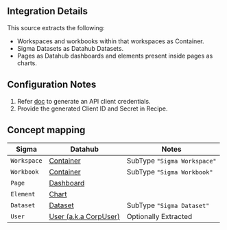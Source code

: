 ## Integration Details

This source extracts the following:

- Workspaces and workbooks within that workspaces as Container.
- Sigma Datasets as Datahub Datasets.
- Pages as Datahub dashboards and elements present inside pages as charts.

## Configuration Notes

1. Refer [doc](https://help.sigmacomputing.com/docs/generate-api-client-credentials) to generate an API client credentials.
2. Provide the generated Client ID and Secret in Recipe.

## Concept mapping 

| Sigma                  | Datahub												         | Notes                            |
|------------------------|---------------------------------------------------------------|----------------------------------|
| `Workspace`            | [Container](../../metamodel/entities/container.md)     	     | SubType `"Sigma Workspace"`      |
| `Workbook`             | [Container](../../metamodel/entities/container.md)            | SubType `"Sigma Workbook"`       |
| `Page`                 | [Dashboard](../../metamodel/entities/dashboard.md)            |                                  |
| `Element`              | [Chart](../../metamodel/entities/chart.md)                    |                                  |
| `Dataset`              | [Dataset](../../metamodel/entities/dataset.md)                | SubType `"Sigma Dataset"`        |
| `User`                 | [User (a.k.a CorpUser)](../../metamodel/entities/corpuser.md) | Optionally Extracted             |